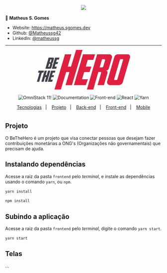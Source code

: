 <p align="center"><a target="_blank" href="https://matheus.sgomes.dev"><img src="https://matheus.sgomes.dev/img/logo_azul.png"></a></p>


👤 **Matheus S. Gomes** 

* Website: https://matheus.sgomes.dev
* Github: [@Matheussg42](https://github.com/Matheussg42)
* LinkedIn: [@matheussg](https://linkedin.com/in/matheussg)

---

<p align="center">
<img src="../frontend/src/assets/logo.svg" style='width: 300px'>
</p>



<p align="center">
 <img src="https://img.shields.io/static/v1?label=OmniStack&message=11&color=7159c1&labelColor=444444" alt="OmniStack 11!" />

  <img alt="Documentation" src="https://img.shields.io/static/v1?label=Documentation&message=V1.0&color=f1c40f&labelColor=444444"> 
  
  <img alt="Front-end" src="https://img.shields.io/static/v1?label=Front-end&message=Ok&color=27ae60&labelColor=444444">
  
  <img alt="React" src="https://img.shields.io/static/v1?label=React.js&message=16.13.1&color=27ae60&labelColor=444444"> 
  
  <img alt="Yarn" src="https://img.shields.io/static/v1?label=Yarn&message=1.21.1&color=27ae60&labelColor=444444">
</p>

<p align="center">
  <a href="#-tecnologias">Tecnologias</a>&nbsp;&nbsp;&nbsp;|&nbsp;&nbsp;&nbsp;
  <a href="#-projeto">Projeto</a>&nbsp;&nbsp;&nbsp;|&nbsp;&nbsp;&nbsp;
  <a href="/backend">Back-end</a>&nbsp;&nbsp;&nbsp;|&nbsp;&nbsp;&nbsp;
  <a href="/frontend">Front-end</a>&nbsp;&nbsp;&nbsp;|&nbsp;&nbsp;&nbsp;
  <a href="/mobile">Mobile</a>
</p>

#


## Projeto

O BeTheHero é um projeto que visa conectar pessoas que desejam fazer contribuições monetárias a ONG's (Organizações não governamentais) que precisam de ajuda.

## Instalando dependências

Acesse a raiz da pasta `frontend` pelo _terminal_, e instale as dependências usando o comando `yarn`, ou `npm`.

```js
yarn install
```

```js
npm install
```

## Subindo a aplicação

Acesse a raiz da pasta `frontend` pelo _terminal_, digite o comando `yarn start`.

```js
yarn start
```

## Telas
...